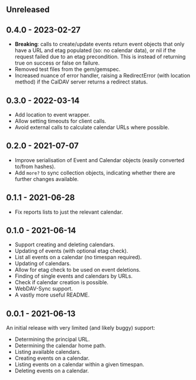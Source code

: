 ## Unreleased

## 0.4.0 - 2023-02-27

* **Breaking**: calls to create/update events return event objects that only have a URL and etag populated (so: no calendar data), or nil if the request failed due to an etag precondition. This is instead of returning true on success or false on failure.
* Removed test files from the gem/gemspec.
* Increased nuance of error handler, raising a RedirectError (with location method) if the CalDAV server returns a redirect status.

## 0.3.0 - 2022-03-14

* Add location to event wrapper.
* Allow setting timeouts for client calls.
* Avoid external calls to calculate calendar URLs where possible.

## 0.2.0 - 2021-07-07

* Improve serialisation of Event and Calendar objects (easily converted to/from hashes).
* Add `more?` to sync collection objects, indicating whether there are further changes available.

## 0.1.1 - 2021-06-28

* Fix reports lists to just the relevant calendar.

## 0.1.0 - 2021-06-14

* Support creating and deleting calendars.
* Updating of events (with optional etag check).
* List all events on a calendar (no timespan required).
* Updating of calendars.
* Allow for etag check to be used on event deletions.
* Finding of single events and calendars by URLs.
* Check if calendar creation is possible.
* WebDAV-Sync support.
* A vastly more useful README.

## 0.0.1 - 2021-06-13

An initial release with very limited (and likely buggy) support:

* Determining the principal URL.
* Determining the calendar home path.
* Listing available calendars.
* Creating events on a calendar.
* Listing events on a calendar within a given timespan.
* Deleting events on a calendar.

